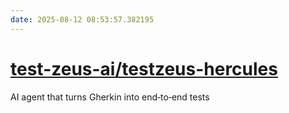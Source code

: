 ```yaml
---
date: 2025-08-12 08:53:57.382195
---
```


# [test-zeus-ai/testzeus-hercules](https://github.com/test-zeus-ai/testzeus-hercules)

AI agent that turns Gherkin into end‑to‑end tests